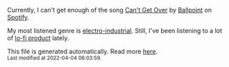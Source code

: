 
  Currently, I can't get enough of the song <a href="https://open.spotify.com/track/3AOuCGmHeXBRNDHGOszqj4">Can't Get Over</a> by <a href="https://open.spotify.com/artist/5vbgY6zVUKz1haJv618QvC">Ballpoint</a> on <a href="https://open.spotify.com/user/9qz2xtkur2fengfsdcq8dd907?si=kq2SVrUkSNe0z1NJjpt7kg">Spotify</a>.

  My most listened genre is <a href="https://duckduckgo.com/?q=electro-industrial music">electro-industrial</a>.
  Still, I've been listening to a lot of <a href="https://duckduckgo.com/?q=lo-fi product music">lo-fi product</a> lately.

  This file is generated automatically. Read more <a href="https://github.com/CodeF0x/CodeF0x/blob/master/IMPORTANT.md">here</a>.
  <br>
  <sub>Last modified at 2022-04-04 06:03:59.</sub>
  